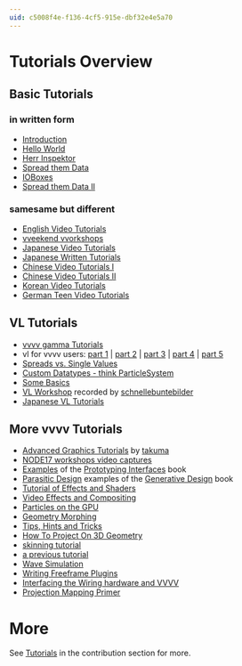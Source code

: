```yaml
---
uid: c5008f4e-f136-4cf5-915e-dbf32e4e5a70
---
```


# Tutorials Overview

## Basic Tutorials
### in written form
* [Introduction](xref:e87fb3bc-1512-456a-9529-8b901f459dc6)  
* [Hello World](xref:eb717348-39dc-4687-a8d4-44db6c491c76)  
* [Herr Inspektor](xref:61440fc4-4815-406c-b97a-c0abfd97cd6f)  
* [Spread them Data](xref:e9d19f29-9c2b-4afb-9386-f98318d4bfba)  
* [IOBoxes](xref:86693dba-d049-4027-874d-d53f0437ad66)  
* [Spread them Data II](xref:5521e091-b068-4170-a28e-ea928208edb9)  

### samesame but different
* [English Video Tutorials](xref:09f00508-01d4-4eac-b6d3-4dace5b00d99)  
* <a href="https://www.youtube.com/channel/UCa8Vqigdbq5Gam_6dcGdNBw" class="extURL" target="_blank">vveekend vvorkshops</a>  
* <a href="http://www.youtube.com/playlist?list=PLqjkdWFcBMk8gVdbGuSqwi4q1ihr7LcaW" class="extURL" target="_blank">Japanese Video Tutorials</a>  
* <a href="http://vvvv-jp.tumblr.com/tutorial" class="extURL" target="_blank">Japanese Written Tutorials</a>  
* <a href="https://www.manamana.net/peopleCenter/138/video#!zh" class="extURL" target="_blank">Chinese Video Tutorials I</a>  
* <a href="https://www.youtube.com/playlist?list=PLlC309TWKG850GrgeuB5YHe5AqTZ_L8NY" class="extURL" target="_blank">Chinese Video Tutorials II</a>  
* <a href="http://everyware.kr/home/?cat=11" class="extURL" target="_blank">Korean Video Tutorials</a>  
* <a href="http://www.youtube.com/playlist?list=PLGIKE8Bjn-b0SPIGWO7gBnKjbB5wHJwm3" class="extURL" target="_blank">German Teen Video Tutorials</a>  

## VL Tutorials
* <a href="https://www.youtube.com/channel/UCu-xqv-TLwv6L0An7MJJA5A/playlists?view=50&sort=dd&shelf_id=4" class="extURL" target="_blank">vvvv gamma Tutorials</a>  
* vl for vvvv users: <a href="https://discourse.vvvv.org/t/vl-for-vvvv-users-key-differences-1-5/15919" class="extURL" target="_blank">part 1</a> | <a href="https://discourse.vvvv.org/t/vl-for-vvvv-users-how-to-patch-2-5/15948" class="extURL" target="_blank">part 2</a> | <a href="https://discourse.vvvv.org/t/vl-for-vvvv-users-spreads-vs-spreading-pt-1-3-5/15956" class="extURL" target="_blank">part 3</a> | <a href="https://discourse.vvvv.org/t/vl-for-vvvv-users-spreads-vs-spreading-pt-2-4-5/16027" class="extURL" target="_blank">part 4</a> | <a href="https://discourse.vvvv.org/t/vl-for-vvvv-users-spread-of-spread-5-5/16028" class="extURL" target="_blank">part 5</a>  
* <a href="https://vimeo.com/197956686" class="extURL" target="_blank">Spreads vs. Single Values</a>  
* <a href="https://vimeo.com/198615170" class="extURL" target="_blank">Custom Datatypes - think ParticleSystem</a>  
* <a href="https://vimeo.com/200604809" class="extURL" target="_blank">Some Basics</a>  
* <a href="https://www.youtube.com/playlist?list=PLG540xv6kfGFIXYVV_hmOZ4U0lGgDuA11" class="extURL" target="_blank">VL Workshop</a> recorded by [schnellebuntebilder](https://vvvv.org/businesses/schnellebuntebilder)  
* <a href="https://www.youtube.com/playlist?list=PLqjkdWFcBMk_z0kG5-D8VfPfNjjRDdWRV" class="extURL" target="_blank">Japanese VL Tutorials</a>  

## More vvvv Tutorials
* <a href="https://www.youtube.com/playlist?list=PLK3HDkvkLePS9UKCVw1o_eb09Ocws6Wcr" class="extURL" target="_blank">Advanced Graphics Tutorials</a> by <span class="user"><a href="https://vvvv.org/users/takuma" class="extURL" target="_blank">takuma</a></span>  
* <a href="https://vvvv.org/blog/node17-workshop-video-captures" class="extURL blog" target="_blank">NODE17 workshops video captures</a>  
* <a href="http://prototypinginterfaces.com/category/patches/" class="extURL" target="_blank">Examples</a> of the <a href="http://prototypinginterfaces.com/" class="extURL" target="_blank">Prototyping Interfaces</a> book  
* <a href="https://vvvv.org/contribution/parasitic-design-a-vvvv-beginners-cookbook" class="extURL contribution" target="_blank">Parasitic Design</a> examples of the <a href="http://www.generative-gestaltung.de" class="extURL" target="_blank">Generative Design</a> book   
* [Tutorial of Effects and Shaders](xref:1f40bd64-bc93-4263-98c8-50616b9f5c5c)  
* <a href="https://vvvv.org/contribution/video-effects-and-compositing-tutorials" class="extURL contribution" target="_blank">Video Effects and Compositing</a>  
* <a href="https://vvvv.org/contribution/particlesgpu-library-guide" class="extURL contribution" target="_blank">Particles on the GPU</a>  
* [Geometry Morphing](xref:3454bd11-2ab3-4aea-946f-74b715eb3b4f)  
* [Tips, Hints and Tricks](xref:0bfe3503-857a-490b-832b-1359a25dba1b)  
* [How To Project On 3D Geometry](xref:e270f10f-568b-4fc3-83ba-8315208e0e8d)  
* [skinning tutorial](xref:435355ec-58d2-4381-8e1f-a2b5821cb18e)  
* [a previous tutorial](xref:4c4a36ab-7a01-45dc-a4f9-9ed88c319918)  
* [Wave Simulation](xref:8d503cd3-0df3-4acd-b521-ac99e96f633b)  
* [Writing Freeframe Plugins](xref:ba0e897c-3be4-42c6-b340-5509519d15cf)  
* <a href="http://wiring.org.co/learning/tutorials/vvvv/" class="extURL" target="_blank">Interfacing the Wiring hardware and VVVV</a>  
* [Projection Mapping Primer](xref:d09ac451-f613-447d-afaa-5a32cdc1ce8c)  



# More
See <a href="https://vvvv.org/contributions/1355/all" class="extURL" target="_blank">Tutorials</a> in the contribution section for more.